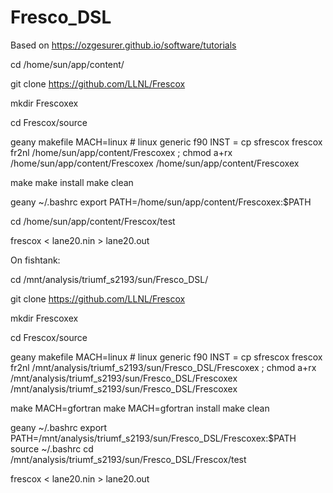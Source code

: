 # Fresco_DSL
Based on https://ozgesurer.github.io/software/tutorials

cd /home/sun/app/content/

git clone https://github.com/LLNL/Frescox

mkdir Frescoxex

cd Frescox/source

geany makefile
MACH=linux		# linux generic f90
INST = cp  sfrescox frescox fr2nl /home/sun/app/content/Frescoxex ; chmod a+rx /home/sun/app/content/Frescoxex  /home/sun/app/content/Frescoxex

make
make install
make clean

geany ~/.bashrc
export PATH=/home/sun/app/content/Frescoxex:$PATH

cd /home/sun/app/content/Frescox/test

frescox < lane20.nin > lane20.out

On fishtank:

cd /mnt/analysis/triumf_s2193/sun/Fresco_DSL/

git clone https://github.com/LLNL/Frescox

mkdir Frescoxex

cd Frescox/source

geany makefile
MACH=linux		# linux generic f90
INST = cp  sfrescox frescox fr2nl /mnt/analysis/triumf_s2193/sun/Fresco_DSL/Frescoxex ; chmod a+rx /mnt/analysis/triumf_s2193/sun/Fresco_DSL/Frescoxex  /mnt/analysis/triumf_s2193/sun/Fresco_DSL/Frescoxex

make MACH=gfortran
make MACH=gfortran install
make clean

geany ~/.bashrc
export PATH=/mnt/analysis/triumf_s2193/sun/Fresco_DSL/Frescoxex:$PATH
source ~/.bashrc
cd /mnt/analysis/triumf_s2193/sun/Fresco_DSL/Frescox/test

frescox < lane20.nin > lane20.out
